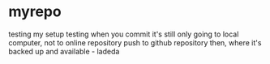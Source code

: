 # myrepo
testing my setup
testing
when you commit it's still only going to local computer, not to online repository
push to github repository then, where it's backed up and available - 
ladeda